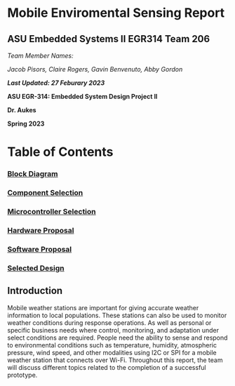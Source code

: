 Mobile Enviromental Sensing Report
====

ASU Embedded Systems II EGR314 Team 206
-------------------

_Team Member Names:_ 

_Jacob Pisors, Claire Rogers, Gavin Benvenuto, Abby Gordon_

**_Last Updated: 27 Feburary 2023_**

**ASU EGR-314: Embedded System Design Project II**

**Dr. Aukes**

**Spring 2023**

# Table of Contents

### [Block Diagram](block_diagram.md)

### [Component Selection](component_selection.md)

### [Microcontroller Selection](microcontroller_selection.md)

### [Hardware Proposal](hardware_proposal.md)

### [Software Proposal](software_proposal.md)

### [Selected Design](selected_design.md)


## Introduction

Mobile weather stations are important for giving accurate weather information to local populations. These stations can also be used to monitor weather conditions during response operations. As well as personal or specific business needs where control, monitoring, and adaptation under select conditions are required. People need the ability to sense and respond to environmental conditions such as temperature, humidity, atmospheric pressure, wind speed, and other modalities using I2C or SPI for a mobile weather station that connects over Wi-Fi. Throughout this report, the team will discuss different topics related to the completion of a successful prototype.
